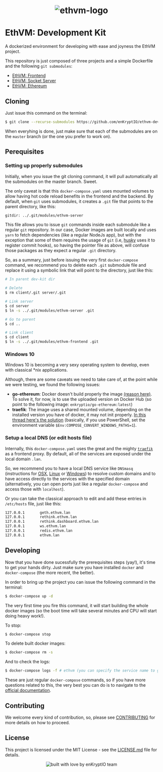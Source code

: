 <div align="center">
  <h1>
    <img src="https://raw.githubusercontent.com/enKryptIO/ethvm-dev-kit/master/.github/assets/logo.png" alt="ethvm-logo">
  </h1>
</div>

# EthVM: Development Kit

A dockerized environment for developing with ease and joyness the EthVM project.

This repository is just composed of three projects and a simple Dockerfile and the following `git submodules`:

- [EthVM: Frontend](https://github.com/enKryptIO/ethvm)
- [EthVM: Socket Server](https://github.com/enKryptIO/ethvm-socket-server)
- [EthVM: Ethereum](https://github.com/enKryptIO/go-ethereum)

## Cloning

Just issue this command on the terminal:

```sh
$ git clone --recurse-submodules https://github.com/enKryptIO/ethvm-dev-kit
```

When everyhing is done, just make sure that each of the submodules are on the `master` branch (or the one you prefer to work on).

## Perequisites

### Setting up properly submodules

Initially, when you issue the git cloning command, it will pull automatically all the submodules on the master branch. Sweet.

The only caveat is that this `docker-compose.yaml` uses mounted volumes to allow having hot code reload benefits in the frontend and the backend. By default, when `git` uses submodules, it creates a `.git` file that points to the parent directory, like this:

```txt
gitdir: ../.git/modules/ethvm-server
```

This file allows you to issue `git` commands inside each submodule like a regular `git` repository. In our case, Docker images are built locally and uses `yarn` to fetch dependencies (like a regular NodeJs app), but with the exception that some of them requires the usage of `git` (i.e, [husky](https://github.com/husky/husky) uses it to register commit hooks), so having the pointer file as above, will confuse those packages as they expect a regular `.git` directory. 

So, as a summary, just before issuing the very first `docker-compose` command, we recommend you to delete each `.git` submodule file and replace it using a symbolic link that will point to the directory, just like this:

```sh
# In parent dev-kit dir

# Delete
$ rm client/.git server/.git

# Link server
$ cd server
$ ln -s ../.git/modules/ethvm-server .git

# Go to parent
$ cd ..

# Link client
$ cd client
$ ln -s ../.git/modules/ethvm-frontend .git
```

### Windows 10

Windows 10 is becoming a very sexy operating system to develop, even with classical *nix applications. 

Although, there are some caveats we need to take care of, at the point while we were testing, we found the following issues:

* **go-ethereum**: Docker doesn't build properly the image [(reason here)](https://github.com/ethereum/go-ethereum/issues/16828). To solve it, for now, is to use the uploaded version on Docker Hub (so point to the following image: `enkryptio/go-ethereum:latest`)
* **traefik**: The image uses a shared mounted volume, depending on the installed version you have of docker, it may not init properly. [In this thread here's the solution](https://github.com/docker/for-win/issues/1829) (basically, if you use PowerShell, set the environment variable `$Env:COMPOSE_CONVERT_WINDOWS_PATHS=1`).

### Setup a local DNS (or edit hosts file)

Internally, this `docker-compose.yaml` uses the great and the mighty [`traefik`](https://traefik.io/) as a frontend proxy. By default, all of the services are exposed under the local domain `.lan`.

So, we recommend you to have a local DNS service like `DNSmasq` (instructions for [OSX](https://gist.github.com/ogrrd/5831371), [Linux](https://wiki.archlinux.org/index.php/dnsmasq) or [Windows](http://www.orbitale.io/2017/12/05/setup-a-dnsmasq-equivalent-on-windows-with-acrylic.html)) to resolve custom domains and to have access directly to the services with the specified domain (alternatively, you can open ports just like a regular `docker-compose` and access those with `localhost`).

Or you can take the classical approach to edit and add these entries in `/etc/hosts` file, just like this:

```sh
127.0.0.1       geth.ethvm.lan
127.0.0.1       rethink.ethvm.lan
127.0.0.1       rethink.dashboard.ethvm.lan
127.0.0.1       ws.ethvm.lan
127.0.0.1       redis.ethvm.lan
127.0.0.1       ethvm.lan
```

## Developing

Now that you have done sucessfully the prerequisites steps (yay!), it's time to get your hands dirty. Just make sure you have installed `docker` and `docker-compose` (the more recent, the better).

In order to bring up the project you can issue the following command in the terminal:

```sh
$ docker-compose up -d
```

The very first time you fire this command, it will start building the whole docker images (so the boot time will take several minutes and CPU will start doing heavy work!).

To stop:

```sh
$ docker-compose stop
```

To delete built docker images:

```sh
$ docker-compose rm -s
```

And to check the logs:

```sh
$ docker-compose logs -f # ethvm (you can specify the service name to gather specific logs also)
```

These are just regular `docker-compose` commands, so if you have more questions related to this, the very best you can do is to navigate to the [official documentation](https://docs.docker.com/compose/).

## Contributing

We welcome every kind of contribution, so, please see [CONTRIBUTING](.github/CONTRIBUTING.md) for more details on how to proceed.

## License

This project is licensed under the MIT License - see the [LICENSE.md](LICENSE.md) file for details.

<div align="center">
  <img src="https://forthebadge.com/images/badges/built-with-love.svg" alt="built with love by enKryptIO team" />
</div>
